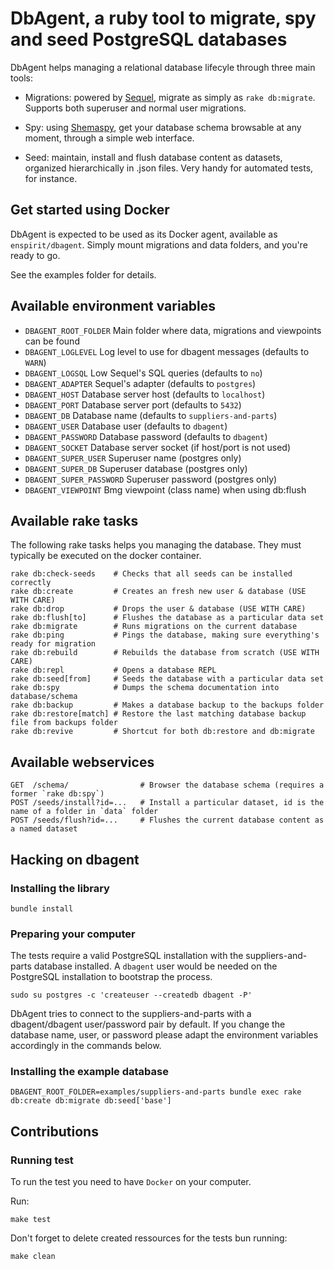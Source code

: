 # DbAgent, a ruby tool to migrate, spy and seed PostgreSQL databases

DbAgent helps managing a relational database lifecyle through three main tools:

* Migrations: powered by [Sequel](http://sequel.jeremyevans.net/), migrate as simply as `rake db:migrate`. Supports both superuser and normal user migrations.

* Spy: using [Shemaspy](http://schemaspy.sourceforge.net/), get your database schema browsable at any moment, through a simple web interface.

* Seed: maintain, install and flush database content as datasets, organized hierarchically in .json files. Very handy for automated tests, for instance.

## Get started using Docker

DbAgent is expected to be used as its Docker agent, available as `enspirit/dbagent`. Simply mount migrations and data folders, and you're ready to go.

See the examples folder for details.

## Available environment variables

* `DBAGENT_ROOT_FOLDER`     Main folder where data, migrations and viewpoints can be found
* `DBAGENT_LOGLEVEL`        Log level to use for dbagent messages (defaults to `WARN`)
* `DBAGENT_LOGSQL`          Low Sequel's SQL queries (defaults to `no`)
* `DBAGENT_ADAPTER`         Sequel's adapter (defaults to `postgres`)
* `DBAGENT_HOST`            Database server host (defaults to `localhost`)
* `DBAGENT_PORT`            Database server port (defaults to `5432`)
* `DBAGENT_DB`              Database name (defaults to `suppliers-and-parts`)
* `DBAGENT_USER`            Database user (defaults to `dbagent`)
* `DBAGENT_PASSWORD`        Database password (defaults to `dbagent`)
* `DBAGENT_SOCKET`          Database server socket (if host/port is not used)
* `DBAGENT_SUPER_USER`      Superuser name (postgres only)
* `DBAGENT_SUPER_DB`        Superuser database (postgres only)
* `DBAGENT_SUPER_PASSWORD`  Superuser password (postgres only)
* `DBAGENT_VIEWPOINT`       Bmg viewpoint (class name) when using db:flush

## Available rake tasks

The following rake tasks helps you managing the database. They must typically be executed on the docker container.

```
rake db:check-seeds    # Checks that all seeds can be installed correctly
rake db:create         # Creates an fresh new user & database (USE WITH CARE)
rake db:drop           # Drops the user & database (USE WITH CARE)
rake db:flush[to]      # Flushes the database as a particular data set
rake db:migrate        # Runs migrations on the current database
rake db:ping           # Pings the database, making sure everything's ready for migration
rake db:rebuild        # Rebuilds the database from scratch (USE WITH CARE)
rake db:repl           # Opens a database REPL
rake db:seed[from]     # Seeds the database with a particular data set
rake db:spy            # Dumps the schema documentation into database/schema
rake db:backup         # Makes a database backup to the backups folder
rake db:restore[match] # Restore the last matching database backup file from backups folder
rake db:revive         # Shortcut for both db:restore and db:migrate
```

## Available webservices

```
GET  /schema/                # Browser the database schema (requires a former `rake db:spy`)
POST /seeds/install?id=...   # Install a particular dataset, id is the name of a folder in `data` folder
POST /seeds/flush?id=...     # Flushes the current database content as a named dataset
```

## Hacking on dbagent

### Installing the library

```
bundle install
```

### Preparing your computer

The tests require a valid PostgreSQL installation with the suppliers-and-parts
database installed. A `dbagent` user would be needed on the PostgreSQL installation
to bootstrap the process.

```
sudo su postgres -c 'createuser --createdb dbagent -P'
```

DbAgent tries to connect to the suppliers-and-parts with a dbagent/dbagent user/password
pair by default. If you change the database name, user, or password please adapt the
environment variables accordingly in the commands below.

### Installing the example database

```
DBAGENT_ROOT_FOLDER=examples/suppliers-and-parts bundle exec rake db:create db:migrate db:seed['base']
```

## Contributions

### Running test

To run the test you need to have `Docker` on your computer.

Run: 
```
make test
```

Don't forget to delete created ressources for the tests bun running:
```
make clean
```